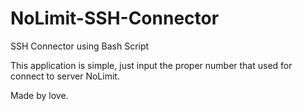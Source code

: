 # NoLimit-SSH-Connector
SSH Connector using Bash Script

This application is simple, just input the proper number that used for connect to server NoLimit.

Made by love.
